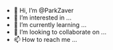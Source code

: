 - 👋 Hi, I’m @ParkZaver
- 👀 I’m interested in ...
- 🌱 I’m currently learning ...
- 💞️ I’m looking to collaborate on ...
- 📫 How to reach me ...

<!---
ParkZaver/ParkZaver is a ✨ special ✨ repository because its `README.md` (this file) appears on your GitHub profile.
You can click the Preview link to take a look at your changes.
--->
